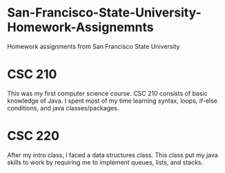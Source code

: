 # San-Francisco-State-University-Homework-Assignemnts
Homework assignments from San Francisco State University

# CSC 210
This was my first computer science course. CSC 210 consists of basic knowledge of Java. I spent most of my time learning syntax, loops, if-else conditions, and java classes/packages.
# CSC 220
After my intro class, I faced a data structures class. This class put my java skills to work by requiring me to implement queues, lists, and stacks.
